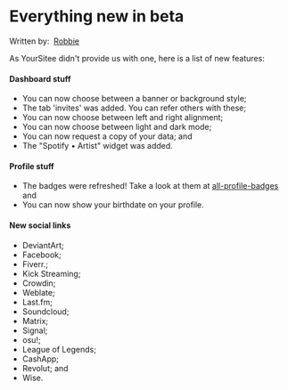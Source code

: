# Everything new in beta

Written by: <img src="../.gitbook/assets/contributors/robskan (2).png" alt="" data-size="line"> [Robbie](../about/contributors.md#robskan)

As YourSitee didn't provide us with one, here is a list of new features:

#### Dashboard stuff

* You can now choose between a banner or background style;
* The tab 'invites' was added. You can refer others with these;
* You can now choose between left and right alignment;
* You can now choose between light and dark mode;
* You can now request a copy of your data; and
* The "Spotify • Artist" widget was added.

#### Profile stuff

* The badges were refreshed! Take a look at them at [all-profile-badges](../faq/all-profile-badges/) and
* You can now show your birthdate on your profile.

#### New social links

* DeviantArt;
* Facebook;
* Fiverr.;
* Kick Streaming;
* Crowdin;
* Weblate;
* Last.fm;
* Soundcloud;
* Matrix;
* Signal;
* osu!;
* League of Legends;
* CashApp;
* Revolut; and
* Wise.
